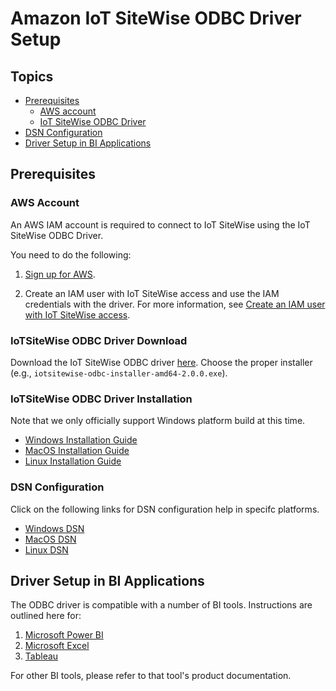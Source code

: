 # Amazon IoT SiteWise ODBC Driver Setup

## Topics

- [Prerequisites](#prerequisites)
    - [AWS account](#aws-account)
    - [IoT SiteWise ODBC Driver](#iotsitewise-odbc-driver)
- [DSN Configuration](#dsn-configuration)
- [Driver Setup in BI Applications](#driver-setup-in-bi-applications)

## Prerequisites

### AWS Account

An AWS IAM account is required to connect to IoT SiteWise using the IoT SiteWise ODBC Driver.

You need to do the following:

1. [Sign up for AWS](https://docs.aws.amazon.com/iot-sitewise/latest/userguide/getting-started.html#set-up-aws-account).

2. Create an IAM user with IoT SiteWise access and use the IAM credentials with the driver. For more information,
   see [Create an IAM user with IoT SiteWise access](https://docs.aws.amazon.com/iot-sitewise/latest/userguide/ingest-data-from-iot-things.html#ingestion-tutorial-create-iot-policy).

### IoTSiteWise ODBC Driver Download

Download the IoT SiteWise ODBC driver [here](https://github.com/awslabs/amazon-iotsitewise-odbc-driver/releases). Choose
the proper installer
(e.g., `iotsitewise-odbc-installer-amd64-2.0.0.exe`).

### IoTSiteWise ODBC Driver Installation

Note that we only officially support
Windows platform build at this time.

- [Windows Installation Guide](windows-installation-guide.md)
- [MacOS Installation Guide](macOS-installation-guide.md)
- [Linux Installation Guide](linux-installation-guide.md)

### DSN Configuration

Click on the following links for DSN configuration help in specifc platforms.

- [Windows DSN](windows-dsn-configuration.md)
- [MacOS DSN](macOS-dsn-configuration.md)
- [Linux DSN](linux-dsn-configuration.md)

## Driver Setup in BI Applications

The ODBC driver is compatible with a number of BI tools. Instructions are outlined here for:

1. [Microsoft Power BI](microsoft-power-bi.md)
2. [Microsoft Excel](microsoft-excel.md)
2. [Tableau](tableau.md)

For other BI tools, please refer to that tool's product documentation.
